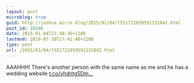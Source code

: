 ```yaml
---
layout: post
microblog: true
guid: http://joshua.micro.blog/2015/01/04/t551721859591331842.html
post_id: 39346
date: 2015-01-04T23:48:36+1100
lastmod: 2019-07-30T17:41:40+1100
type: post
url: /2015/01/04/t551721859591331842.html
---
```

AAAHHH! There's another person with the same name as me and he has a wedding website  [t.co/yhdntg5Dm...](http://t.co/yhdntg5DmO)
